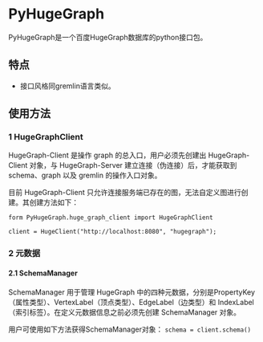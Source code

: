 # PyHugeGraph
PyHugeGraph是一个百度HugeGraph数据库的python接口包。
## 特点
+ 接口风格同gremlin语言类似。
## 使用方法
### 1 HugeGraphClient
HugeGraph-Client 是操作 graph 的总入口，用户必须先创建出 HugeGraph-Client 对象，与 HugeGraph-Server 建立连接（伪连接）后，才能获取到 schema、graph 以及 gremlin 的操作入口对象。

目前 HugeGraph-Client 只允许连接服务端已存在的图，无法自定义图进行创建。其创建方法如下：
```
form PyHugeGraph.huge_graph_client import HugeGraphClient

client = HugeClient("http://localhost:8080", "hugegraph");
```
### 2 元数据
#### 2.1 SchemaManager
SchemaManager 用于管理 HugeGraph 中的四种元数据，分别是PropertyKey（属性类型）、VertexLabel（顶点类型）、EdgeLabel（边类型）和 IndexLabel（索引标签）。在定义元数据信息之前必须先创建 SchemaManager 对象。

用户可使用如下方法获得SchemaManager对象：
``` schema = client.schema() ```
